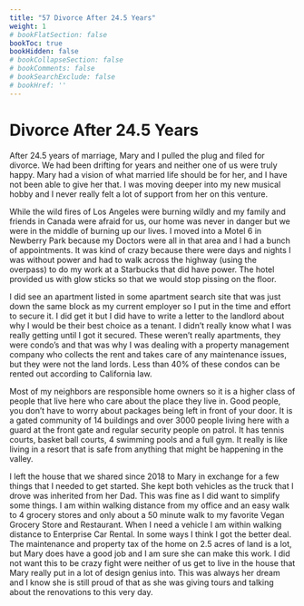 ```yaml
---
title: "57 Divorce After 24.5 Years"
weight: 1
# bookFlatSection: false
bookToc: true
bookHidden: false
# bookCollapseSection: false
# bookComments: false
# bookSearchExclude: false
# bookHref: ''
---
```

# Divorce After 24.5 Years
After 24.5 years of marriage, Mary and I pulled the plug and filed for divorce. We had been drifting for years and neither one of us were truly happy. Mary had a vision of what married life should be for her, and I have not been able to give her that. I was moving deeper into my new musical hobby and I never really felt a lot of support from her on this venture.

While the wild fires of Los Angeles were burning wildly and my family and friends in Canada were afraid for us, our home was never in danger but we were in the middle of burning up our lives. I moved into a Motel 6 in Newberry Park because my Doctors were all in that area and I had a bunch of appointments. It was kind of crazy because there were days and nights I was without power and had to walk across the highway (using the overpass) to do my work at a Starbucks that did have power.  The hotel provided us with glow sticks so that we would stop pissing on the floor.

I did see an apartment listed in some apartment search site that was just down the same block as my current employer so I put in the time and effort to secure it. I did get it but I did have to write a letter to the landlord about why I would be their best choice as a tenant. I didn’t really know what I was really getting until I got it secured. These weren’t really apartments, they were condo’s and that was why I was dealing with a property management company who collects the rent and takes care of any maintenance issues, but they were not the land lords. Less than 40% of these condos can be rented out according to California law.

Most of my neighbors are responsible home owners so it is a higher class of people that live here who care about the place they live in. Good people, you don’t have to worry about packages being left in front of your door. It is a gated community of 14 buildings and over 3000 people living here with a guard at the front gate and regular security people on patrol. It has tennis courts, basket ball courts, 4 swimming pools and a full gym. It really is like living in a resort that is safe from anything that might be happening in the valley.

I left the house that we shared since 2018 to Mary in exchange for a few things that I needed to get started. She kept both vehicles as the truck that I drove was inherited from her Dad. This was fine as I did want to simplify some things. I am within walking distance from my office and an easy walk to 4 grocery stores and only about a 50 minute walk to my favorite Vegan Grocery Store and Restaurant. When I need a vehicle I am within walking distance to Enterprise Car Rental. In some ways I think I got the better deal. The maintenance and property tax of the home on 2.5 acres of land is a lot, but Mary does have a good job and I am sure she can make this work. I did not want this to be crazy fight were neither of us get to live in the house that Mary really put in a lot of design genius into. This was always her dream and I know she is still proud of that as she was giving tours and talking about the renovations to this very day.    